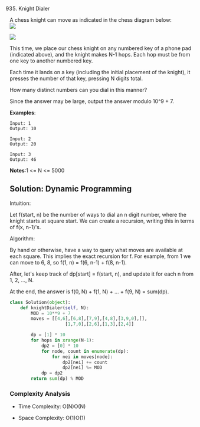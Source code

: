 935. Knight Dialer  

A chess knight can move as indicated in the chess diagram below:        
![](https://assets.leetcode.com/uploads/2018/10/12/knight.png)

![](https://assets.leetcode.com/uploads/2018/10/30/keypad.png)

This time, we place our chess knight on any numbered key of a phone pad
(indicated above), and the knight makes N-1 hops.  Each hop must be from one key
to another numbered key.

Each time it lands on a key (including the initial placement of the knight), it
presses the number of that key, pressing N digits total.

How many distinct numbers can you dial in this manner?

Since the answer may be large, output the answer modulo 10^9 + 7.

**Examples**:

```
Input: 1
Output: 10
```

```
Input: 2
Output: 20
```

```
Input: 3
Output: 46
```

**Notes**:1 <= N <= 5000

## Solution: Dynamic Programming

Intuition: 

Let f(start, n) be the number of ways to dial an n digit number, where the
knight starts at square start. We can create a recursion, writing this in terms
of f(x, n-1)'s.

Algorithm: 

By hand or otherwise, have a way to query what moves are available at each
square. This implies the exact recursion for f. For example, from 1 we can move
to 6, 8, so f(1, n) = f(6, n-1) + f(8, n-1).

After, let's keep track of dp[start] = f(start, n), and update it for each n
from 1, 2, ..., N.

At the end, the answer is f(0, N) + f(1, N) + ... + f(9, N) = sum(dp).

```python 
class Solution(object):
    def knightDialer(self, N):
        MOD = 10**9 + 7
        moves = [[4,6],[6,8],[7,9],[4,8],[3,9,0],[],
                     [1,7,0],[2,6],[1,3],[2,4]]

        dp = [1] * 10
        for hops in xrange(N-1):
            dp2 = [0] * 10
            for node, count in enumerate(dp):
                for nei in moves[node]:
                    dp2[nei] += count
                    dp2[nei] %= MOD
            dp = dp2
        return sum(dp) % MOD
```

### Complexity Analysis

- Time Complexity: O(N)O(N)

- Space Complexity: O(1)O(1)
